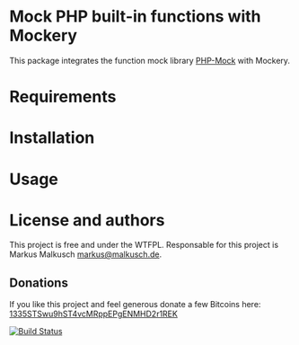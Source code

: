 # Mock PHP built-in functions with Mockery

This package integrates the function mock library
[PHP-Mock](https://github.com/php-mock/php-mock) with Mockery.

# Requirements

# Installation

# Usage

# License and authors

This project is free and under the WTFPL.
Responsable for this project is Markus Malkusch markus@malkusch.de.

## Donations

If you like this project and feel generous donate a few Bitcoins here:
[1335STSwu9hST4vcMRppEPgENMHD2r1REK](bitcoin:1335STSwu9hST4vcMRppEPgENMHD2r1REK)

[![Build Status](https://travis-ci.org/php-mock/mockery.svg?branch=master)](https://travis-ci.org/php-mock/mockery)
